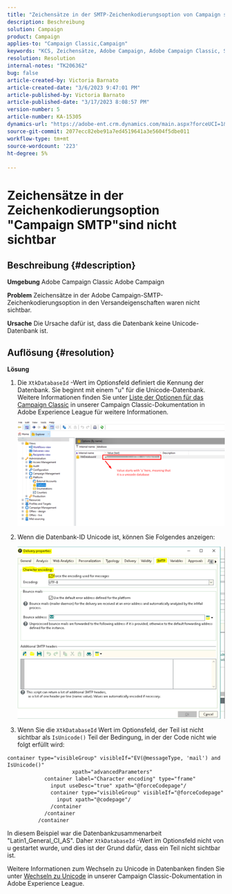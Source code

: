 ```yaml
---
title: "Zeichensätze in der SMTP-Zeichenkodierungsoption von Campaign sind nicht sichtbar"
description: Beschreibung
solution: Campaign
product: Campaign
applies-to: "Campaign Classic,Campaign"
keywords: "KCS, Zeichensätze, Adobe Campaign, Adobe Campaign Classic, SMTP-Zeichenkodierungsoption nicht sichtbar, XtkDatabaseId-Variable"
resolution: Resolution
internal-notes: "TK206362"
bug: false
article-created-by: Victoria Barnato
article-created-date: "3/6/2023 9:47:01 PM"
article-published-by: Victoria Barnato
article-published-date: "3/17/2023 8:08:57 PM"
version-number: 5
article-number: KA-15305
dynamics-url: "https://adobe-ent.crm.dynamics.com/main.aspx?forceUCI=1&pagetype=entityrecord&etn=knowledgearticle&id=0082eb6b-68bc-ed11-83ff-6045bd006a22"
source-git-commit: 2077ecc82ebe91a7ed4519641a3e5604f5dbe011
workflow-type: tm+mt
source-wordcount: '223'
ht-degree: 5%

---
```


# Zeichensätze in der Zeichenkodierungsoption &quot;Campaign SMTP&quot;sind nicht sichtbar

## Beschreibung {#description}


<b>Umgebung</b>
Adobe Campaign Classic Adobe Campaign

<b>Problem</b>
Zeichensätze in der Adobe Campaign-SMTP-Zeichenkodierungsoption in den Versandeigenschaften waren nicht sichtbar.

<b>Ursache</b>
Die Ursache dafür ist, dass die Datenbank keine Unicode-Datenbank ist.


## Auflösung {#resolution}


<b>Lösung</b>

1. Die `XtkDatabaseId` -Wert im Optionsfeld definiert die Kennung der Datenbank. Sie beginnt mit einem &quot;u&quot; für die Unicode-Datenbank. Weitere Informationen finden Sie unter [Liste der Optionen für das Campaign Classic](https://experienceleague.adobe.com/docs/campaign-classic/using/installing-campaign-classic/appendices/configuring-campaign-options.html?lang=de) in unserer Campaign Classic-Dokumentation in Adobe Experience League für weitere Informationen.



   ![](assets/bf1b2c42-ffc4-ed11-83ff-6045bd0065f9.png)
2. Wenn die Datenbank-ID Unicode ist, können Sie Folgendes anzeigen:

   ![](assets/a09fa8de-fdc4-ed11-83ff-6045bd0065f9.png)
3. Wenn Sie die `XtkDatabaseId` Wert im Optionsfeld, der Teil ist nicht sichtbar als `IsUnicode()` Teil der Bedingung, in der der Code nicht wie folgt erfüllt wird:



```
container type="visibleGroup" visibleIf="EV(@messageType, 'mail') and IsUnicode()"
                     xpath="advancedParameters"
            container label="Character encoding" type="frame"
              input useDesc="true" xpath="@forceCodepage"/
              container type="visibleGroup" visibleIf="@forceCodepage"
                input xpath="@codepage"/
              /container
            /container
          /container
```




In diesem Beispiel war die Datenbankzusammenarbeit &quot;Latin1_General_CI_AS&quot;. Daher `XtkDatabaseId` -Wert im Optionsfeld nicht von u gestartet wurde, und dies ist der Grund dafür, dass ein Teil nicht sichtbar ist.

Weitere Informationen zum Wechseln zu Unicode in Datenbanken finden Sie unter [Wechseln zu Unicode](https://experienceleague.adobe.com/docs/campaign-classic/using/monitoring-campaign-classic/updating-adobe-campaign/switching-to-unicode.html) in unserer Campaign Classic-Dokumentation in Adobe Experience League.
